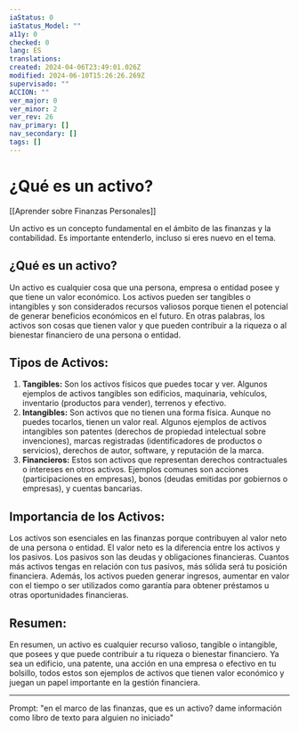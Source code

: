 ```yaml
---
iaStatus: 0
iaStatus_Model: ""
a11y: 0
checked: 0
lang: ES
translations: 
created: 2024-04-06T23:49:01.026Z
modified: 2024-06-10T15:26:26.269Z
supervisado: ""
ACCION: ""
ver_major: 0
ver_minor: 2
ver_rev: 26
nav_primary: []
nav_secondary: []
tags: []
---
```

# ¿Qué es un activo?

[[Aprender sobre Finanzas Personales]]

Un activo es un concepto fundamental en el ámbito de las finanzas y la contabilidad. Es importante entenderlo, incluso si eres nuevo en el tema. 
## ¿Qué es un activo?

Un activo es cualquier cosa que una persona, empresa o entidad posee y que tiene un valor económico. Los activos pueden ser tangibles o intangibles y son considerados recursos valiosos porque tienen el potencial de generar beneficios económicos en el futuro. En otras palabras, los activos son cosas que tienen valor y que pueden contribuir a la riqueza o al bienestar financiero de una persona o entidad.
## Tipos de Activos:

1. **Tangibles:** Son los activos físicos que puedes tocar y ver. Algunos ejemplos de activos tangibles son edificios, maquinaria, vehículos, inventario (productos para vender), terrenos y efectivo.
2. **Intangibles:** Son activos que no tienen una forma física. Aunque no puedes tocarlos, tienen un valor real. Algunos ejemplos de activos intangibles son patentes (derechos de propiedad intelectual sobre invenciones), marcas registradas (identificadores de productos o servicios), derechos de autor, software, y reputación de la marca.
3. **Financieros:** Estos son activos que representan derechos contractuales o intereses en otros activos. Ejemplos comunes son acciones (participaciones en empresas), bonos (deudas emitidas por gobiernos o empresas), y cuentas bancarias.
 
## Importancia de los Activos:

Los activos son esenciales en las finanzas porque contribuyen al valor neto de una persona o entidad. El valor neto es la diferencia entre los activos y los pasivos. Los pasivos son las deudas y obligaciones financieras. Cuantos más activos tengas en relación con tus pasivos, más sólida será tu posición financiera. Además, los activos pueden generar ingresos, aumentar en valor con el tiempo o ser utilizados como garantía para obtener préstamos u otras oportunidades financieras.

## Resumen:

En resumen, un activo es cualquier recurso valioso, tangible o intangible, que posees y que puede contribuir a tu riqueza o bienestar financiero. Ya sea un edificio, una patente, una acción en una empresa o efectivo en tu bolsillo, todos estos son ejemplos de activos que tienen valor económico y juegan un papel importante en la gestión financiera.


---

Prompt: "en el marco de las finanzas, que es un activo? dame información como libro de texto para alguien no iniciado"